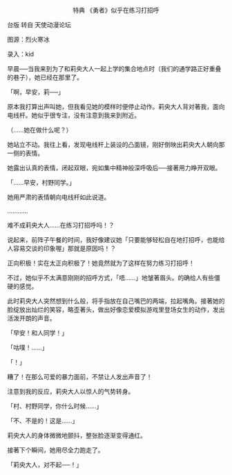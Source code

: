 <p align="center">特典 《勇者》似乎在练习打招呼</p>

台版 转自 天使动漫论坛

图源：烈火寒冰

录入：kid

早晨──当我来到为了和莉央大人一起上学的集合地点时（我们的通学路正好重叠的巷子），她已经在那里了。

「啊，早安，莉──」

原本我打算出声叫她，但我看见她的模样时便停止动作。莉央大人背对著我，面向电线杆。她似乎很专注，没有注意到我来到附近。

（……她在做什么呢？）

她站立不动。我往上看，发现电线杆上装设的凸面镜，刚好倒映出莉央大人朝向那一侧的表情。

她露出认真的表情，闭起双眼，宛如集中精神般深呼吸后──接著用力睁开双眼。

「……早安，村野同学。」

她用严肃的表情朝向电线杆如此说道。

…………

难不成莉央大人……在练习打招呼吗！？

说起来，前阵子午餐的时间，我好像建议她「只要能够轻松自在地打招呼，也能给人容易交谈的印象喔」那就是原因吗！？

正向积极！实在太正向积极了！她竟然就为了这样在努力练习打招呼！

不过，她似乎不太满意刚刚的招呼方式，「唔……」地皱著眉头。的确给人有些僵硬的感觉。

此时莉央大人突然想到什么般，将手指放在自己嘴巴的两端，拉起嘴角。接著她的脸绽放出灿烂的笑容，略歪著头，做出好像恋爱模拟游戏里登场女生的动作，发出活泼开朗的声音。

「早安！和人同学！」

「咕噗！……」

「！」

糟了！在那么可爱的暴力面前，不禁让人发出声音了！

注意到我的反应，莉央大人以惊人的气势转身。

「村、村野同学，你什么时候……」

「不、不是的！这是……」

莉央大人的身体微微地颤抖，整张脸逐渐变得通红。

接著下个瞬间，她用尽全力跑走了。

「莉央大人，对不起──！」

